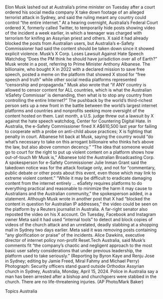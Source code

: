 Elon Musk lashed out at Australia’s prime minister on Tuesday after a court ordered his social media company X take down footage of an alleged terrorist attack in Sydney, and said the ruling meant any country could control “the entire internet.”
At a hearing overnight, Australia’s Federal Court ordered X, formerly called Twitter, to temporarily hide posts showing video of the incident a week earlier, in which a teenager was charged with terrorism for knifing an Assyrian priest and others.
X said it had already blocked the posts from Australian users, but Australia’s e-Safety Commissioner had said the content should be taken down since it showed explicit violence.
Musk’s X Corp. Loses Lawsuit Against Hate Speech Watchdog
“Does the PM think he should have jurisdiction over all of Earth?” Musk wrote in a post, referring to Prime Minister Anthony Albanese.
The billionaire, who bought X in 2022 with a declared mission to save free speech, posted a meme on the platform that showed X stood for “free speech and truth” while other social media platforms represented “censorship and propaganda.”
Musk also wrote that “if ANY country is allowed to censor content for ALL countries, which is what the Australian ‘eSafety Commissar’ is demanding, then what is to stop any country from controlling the entire Internet?”
The pushback by the world’s third-richest person sets up a new front in the battle between the world’s largest internet platforms and countries and nonprofits seeking more oversight of the content hosted on them.
Last month, a U.S. judge threw out a lawsuit by X against the hate speech watchdog, Center for Countering Digital Hate. In Australia, the e-Safety Commissioner fined X A$610,500 last year for failing to cooperate with a probe on anti-child abuse practices; X is fighting that penalty in court.
Albanese hit back at Musk, saying the country would “do what’s necessary to take on this arrogant billionaire who thinks he’s above the law, but also above common decency.”
“The idea that someone would go to court for the right to put up violent content on a platform shows how out-of-touch Mr Musk is,” Albanese told the Australian Broadcasting Corp.
A spokesperson for e-Safety Commissioner Julie Inman Grant said the takedown notice was for the attack footage only, and not for “commentary, public debate or other posts about this event, even those which may link to extreme violent content.”
“While it may be difficult to eradicate damaging content from the internet entirely … eSafety requires platforms to do everything practical and reasonable to minimize the harm it may cause to Australians and the Australian community,” the spokesperson added, in a statement.
Although Musk wrote in another post that X had “blocked the content in question for Australian IP addresses,” the video could be seen on the platform by a Reuters journalist in Australia. A far-right senator also reposted the video on his X account.
On Tuesday, Facebook and Instagram owner Meta said it had used “internal tools” to detect and block copies of videos of the church attack and an unrelated, deadly stabbing at a shopping mall in Sydney two days earlier.
Meta said it was removing posts containing “any glorification or praise” of the incidents.
Alice Dawkins, executive director of internet policy non-profit Reset.Tech Australia, said Musk’s comments fit “the company’s chaotic and negligent approach to the most basic user safety considerations that under previous leadership, the platform used to take seriously.”
(Reporting by Byron Kaye and Renju Jose in Sydney; editing by Jamie Freed, Miral Fahmy and Michael Perry)
Photograph: Security officers stand guard outside Orthodox Assyrian church in Sydney, Australia, Monday, April 15, 2024. Police in Australia say a man has been arrested after a bishop and churchgoers were stabbed in the church. There are no life-threatening injuries. (AP Photo/Mark Baker)

Topics
Australia

